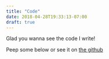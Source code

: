 ```yaml
---
title: "Code"
date: 2018-04-28T19:33:13-07:00
draft: true
---
```



Glad you wanna see the code I write! 

Peep some below or see it on [the github](https://github.com/obiknows)



<!-- Some notes for Obi -->
<!-- This page uses the default `list.html` template. Write anything you like here. -->
<!-- You can set this text with your `_index.md` in the `/content/posts/` folder. -->